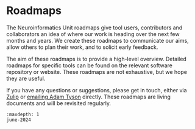 # Roadmaps

The Neuroinformatics Unit roadmaps give tool users, contributors and collaborators an idea of where our work is heading 
over the next few months and years. We create these roadmaps to communicate our aims, allow others to plan their work, 
and to solicit early feedback.

The aim of these roadmaps is to provide a high-level overview. Detailed roadmaps for specific tools can be found 
on the relevant software repository or website. These roadmaps are not exhaustive, but we hope they are useful. 

If you have any questions or suggestions, please get in touch, either via [Zulip](https://neuroinformatics.zulipchat.com/) 
or <a href="mailto:adam.tyson@ucl.ac.uk ?subject=NIU roadmap">emailing Adam Tyson</a> directly. These 
roadmaps are living documents and will be revisited regularly.

```{toctree}
:maxdepth: 1
june-2024
```
